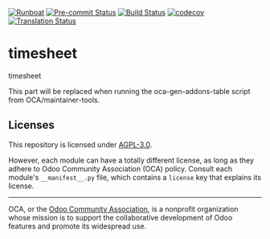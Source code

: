 
[![Runboat](https://img.shields.io/badge/runboat-Try%20me-875A7B.png)](https://runboat.odoo-community.org/builds?repo=OCA/timesheet&target_branch=18.0)
[![Pre-commit Status](https://github.com/OCA/timesheet/actions/workflows/pre-commit.yml/badge.svg?branch=18.0)](https://github.com/OCA/timesheet/actions/workflows/pre-commit.yml?query=branch%3A18.0)
[![Build Status](https://github.com/OCA/timesheet/actions/workflows/test.yml/badge.svg?branch=18.0)](https://github.com/OCA/timesheet/actions/workflows/test.yml?query=branch%3A18.0)
[![codecov](https://codecov.io/gh/OCA/timesheet/branch/18.0/graph/badge.svg)](https://codecov.io/gh/OCA/timesheet)
[![Translation Status](https://translation.odoo-community.org/widgets/timesheet-18-0/-/svg-badge.svg)](https://translation.odoo-community.org/engage/timesheet-18-0/?utm_source=widget)

<!-- /!\ do not modify above this line -->

# timesheet

timesheet

<!-- /!\ do not modify below this line -->

<!-- prettier-ignore-start -->

[//]: # (addons)

This part will be replaced when running the oca-gen-addons-table script from OCA/maintainer-tools.

[//]: # (end addons)

<!-- prettier-ignore-end -->

## Licenses

This repository is licensed under [AGPL-3.0](LICENSE).

However, each module can have a totally different license, as long as they adhere to Odoo Community Association (OCA)
policy. Consult each module's `__manifest__.py` file, which contains a `license` key
that explains its license.

----
OCA, or the [Odoo Community Association](http://odoo-community.org/), is a nonprofit
organization whose mission is to support the collaborative development of Odoo features
and promote its widespread use.
